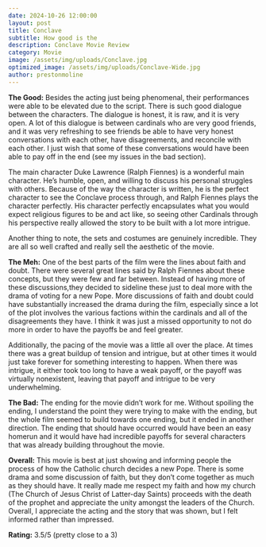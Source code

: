 ```yaml
---
date: 2024-10-26 12:00:00
layout: post
title: Conclave
subtitle: How good is the 
description: Conclave Movie Review
category: Movie
image: /assets/img/uploads/Conclave.jpg
optimized_image: /assets/img/uploads/Conclave-Wide.jpg
author: prestonmoline
---
```


**The Good:**
Besides the acting just being phenomenal, their performances were able to be elevated due to the script. There is such good dialogue between the characters. The dialogue is honest, it is raw, and it is very open. A lot of this dialogue is between cardinals who are very good friends, and it was very refreshing to see friends be able to have very honest conversations with each other, have disagreements, and reconcile with each other. I just wish that some of these conversations would have been able to pay off in the end (see my issues in the bad section).

The main character Duke Lawrence (Ralph Fiennes) is a wonderful main character. He’s humble, open, and willing to discuss his personal struggles with others. Because of the way the character is written, he is the perfect character to see the Conclave process through, and Ralph Fiennes plays the character perfectly. His character perfectly encapsulates what you would expect religious figures to be and act like, so seeing other Cardinals through his perspective really allowed the story to be built with a lot more intrigue.

Another thing to note, the sets and costumes are genuinely incredible. They are all so well crafted and really sell the aesthetic of the movie. 

**The Meh:**
One of the best parts of the film were the lines about faith and doubt. There were several great lines said by Ralph Fiennes about these concepts, but they were few and far between. Instead of having more of these discussions,they decided to sideline these just to deal more with the drama of voting for a new Pope. More discussions of faith and doubt could have substantially increased the drama during the film, especially since a lot of the plot involves the various factions within the cardinals and all of the disagreements they have. I think it was just a missed opportunity to not do more in order to have the payoffs be and feel greater.

Additionally, the pacing of the movie was a little all over the place. At times there was a great buildup of tension and intrigue, but at other times it would just take forever for something interesting to happen. When there was intrigue, it either took too long to have a weak payoff, or the payoff was virtually nonexistent, leaving that payoff and intrigue to be very underwhelming.


**The Bad:**
The ending for the movie didn’t work for me. Without spoiling the ending, I understand the point they were trying to make with the ending, but the whole film seemed to build towards one ending, but it ended in another direction. The ending that should have occurred would have been an easy homerun and it would have had incredible payoffs for several characters that was already building throughout the movie.

**Overall:**
This movie is best at just showing and informing people the process of how the Catholic church decides a new Pope. There is some drama and some discussion of faith, but they don’t come together as much as they should have. It really made me respect my faith and how my church (The Church of Jesus Christ of Latter-day Saints) proceeds with the death of the prophet and appreciate the unity amongst the leaders of the Church. Overall, I appreciate the acting and the story that was shown, but I felt informed rather than impressed.

**Rating:**
3.5/5 (pretty close to a 3)
